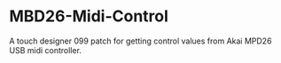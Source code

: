 # MBD26-Midi-Control
A touch designer 099 patch for getting control values from Akai MPD26 USB midi controller.
